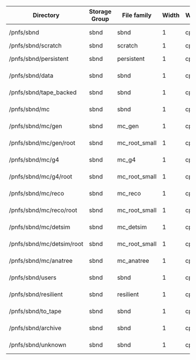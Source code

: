 | Directory | Storage Group | File family | Width | Wrapper | Library | SFA | Pool |
| --- | --- | --- | --- | --- | --- | --- | --- |
| /pnfs/sbnd | sbnd | sbnd | 1 | cpio_odc | CD-LTO8G2 | No | readWritePools |
| /pnfs/sbnd/scratch | sbnd | scratch | 1 | cpio_odc | NONE | No | PublicScratchPools |
| /pnfs/sbnd/persistent | sbnd | persistent | 1 | cpio_odc | CD-LTO8G2 | No | SbndAnalysisPools |
| /pnfs/sbnd/data | sbnd | sbnd | 1 | cpio_odc | CD-LTO8G2 | No | readWritePools |
| /pnfs/sbnd/tape_backed | sbnd | sbnd | 1 | cpio_odc | CD-LTO8G2 | No | readWritePools |
| /pnfs/sbnd/mc | sbnd | sbnd | 1 | cpio_odc | CD-LTO8G2 | No | readWritePools |
| /pnfs/sbnd/mc/gen | sbnd | mc_gen | 1 | cpio_odc | CD-LTO8G2 | Yes | readWritePools |
| /pnfs/sbnd/mc/gen/root | sbnd | mc_root_small | 1 | cpio_odc | CD-LTO8G2 | Yes | readWritePools |
| /pnfs/sbnd/mc/g4 | sbnd | mc_g4 | 1 | cpio_odc | CD-LTO8G2 | Yes | readWritePools |
| /pnfs/sbnd/mc/g4/root | sbnd | mc_root_small | 1 | cpio_odc | CD-LTO8G2 | Yes | readWritePools |
| /pnfs/sbnd/mc/reco | sbnd | mc_reco | 1 | cpio_odc | CD-LTO8G2 | No | readWritePools |
| /pnfs/sbnd/mc/reco/root | sbnd | mc_root_small | 1 | cpio_odc | CD-LTO8G2 | Yes | readWritePools |
| /pnfs/sbnd/mc/detsim | sbnd | mc_detsim | 1 | cpio_odc | CD-LTO8G2 | No | readWritePools |
| /pnfs/sbnd/mc/detsim/root | sbnd | mc_root_small | 1 | cpio_odc | CD-LTO8G2 | Yes | readWritePools |
| /pnfs/sbnd/mc/anatree | sbnd | mc_anatree | 1 | cpio_odc | CD-LTO8G2 | Yes | readWritePools |
| /pnfs/sbnd/users | sbnd | sbnd | 1 | cpio_odc | CD-LTO8G2 | No | readWritePools |
| /pnfs/sbnd/resilient | sbnd | resilient | 1 | cpio_odc | CD-LTO8G2 | No |  |
| /pnfs/sbnd/to_tape | sbnd | sbnd | 1 | cpio_odc | CD-LTO8G2 | No | readWritePools |
| /pnfs/sbnd/archive | sbnd | sbnd | 1 | cpio_odc | CD-LTO8G2 | No | readWritePools |
| /pnfs/sbnd/unknown | sbnd | sbnd | 1 | cpio_odc | CD-LTO8G2 | No | readWritePools |
